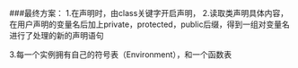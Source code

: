 ###最终方案：
1.在声明时，由class关键字开启声明，
2.读取类声明具体内容，在用户声明的变量名后加上private，protected，public后缀，得到一组对变量名进行了处理的新的声明语句


3.每一个实例拥有自己的符号表（Environment），和一个函数表